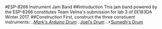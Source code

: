 #ESP-8266 Instrument Jam Band
##Introduction
This jam band powered by the ESP-8266 constitutes Team Velma's submission for lab 3 of EE183DA Winter 2017.
##Construction
First, construct the three constiuent instruments:
..*[Mark's Arduino Drum](https://github.com/mwalker55/EE183DA/tree/master/lab2)
..*[Joel's Drum](placeholderlink)
..*[Sumedh's Drum](placeholderlink)<br>
